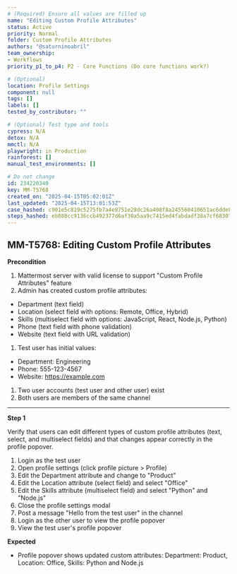 ```yaml
---
# (Required) Ensure all values are filled up
name: "Editing Custom Profile Attributes"
status: Active
priority: Normal
folder: Custom Profile Attributes
authors: "@saturninoabril"
team_ownership:
- Workflows
priority_p1_to_p4: P2 - Core Functions (Do core functions work?)

# (Optional)
location: Profile Settings
component: null
tags: []
labels: []
tested_by_contributor: ""

# (Optional) Test type and tools
cypress: N/A
detox: N/A
mmctl: N/A
playwright: in Production
rainforest: []
manual_test_environments: []

# Do not change
id: 234220340
key: MM-T5768
created_on: "2025-04-15T05:02:01Z"
last_updated: "2025-04-15T13:01:53Z"
case_hashed: c901e5c819c5275fb7a4e8751e28dc26a408f8a245560410651ac6dde8f9750eb90064dd1641a7d67591e1a57e33ad24
steps_hashed: eb888cc9136ccb492377d6af30a5aa9c7415ed4fabdadf38a7cf68307fac0055be42993112f67fd550c2c7e3b8d4df4f
---
```


<!-- (Auto-generated) Based on frontmatter's "key" and "name" -->

## MM-T5768: Editing Custom Profile Attributes

**Precondition**

1. Mattermost server with valid license to support "Custom Profile Attributes" feature
2. Admin has created custom profile attributes:

- Department (text field)
- Location (select field with options: Remote, Office, Hybrid)
- Skills (multiselect field with options: JavaScript, React, Node.js, Python)
- Phone (text field with phone validation)
- Website (text field with URL validation)

1. Test user has initial values:

- Department: Engineering
- Phone: 555-123-4567
- Website: <https://example.com>

1. Two user accounts (test user and other user) exist
2. Both users are members of the same channel

---

**Step 1**

Verify that users can edit different types of custom profile attributes (text, select, and multiselect fields) and that changes appear correctly in the profile popover.

1. Login as the test user
2. Open profile settings (click profile picture > Profile)
3. Edit the Department attribute and change to "Product"
4. Edit the Location attribute (select field) and select "Office"
5. Edit the Skills attribute (multiselect field) and select "Python" and "Node.js"
6. Close the profile settings modal
7. Post a message "Hello from the test user" in the channel
8. Login as the other user to view the profile popover
9. View the test user's profile popover

**Expected**

- Profile popover shows updated custom attributes: Department: Product, Location: Office, Skills: Python and Node.js
